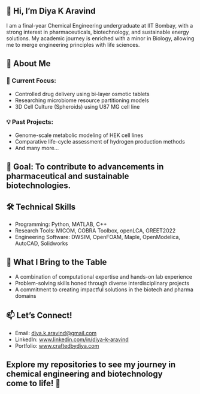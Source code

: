 ## 👋 Hi, I’m Diya K Aravind
I am a final-year Chemical Engineering undergraduate at IIT Bombay, with a strong interest in pharmaceuticals, biotechnology, and sustainable energy solutions. 
My academic journey is enriched with a minor in Biology, allowing me to merge engineering principles with life sciences.

## 🔬 About Me
### 🌱 Current Focus: 
- Controlled drug delivery using bi-layer osmotic tablets
- Researching microbiome resource partitioning models
- 3D Cell Culture (Spheroids) using U87 MG cell line
### 💡 Past Projects:
- Genome-scale metabolic modeling of HEK cell lines
- Comparative life-cycle assessment of hydrogen production methods
- And many more...
## 🎯 Goal: To contribute to advancements in pharmaceutical and sustainable biotechnologies.

## 🛠 Technical Skills
- Programming: Python, MATLAB, C++
- Research Tools: MICOM, COBRA Toolbox, openLCA, GREET2022
- Engineering Software: DWSIM, OpenFOAM, Maple, OpenModelica, AutoCAD, Solidworks

## 🌟 What I Bring to the Table
- A combination of computational expertise and hands-on lab experience
- Problem-solving skills honed through diverse interdisciplinary projects
- A commitment to creating impactful solutions in the biotech and pharma domains

## 📫 Let’s Connect!
- Email: diya.k.aravind@gmail.com
- LinkedIn: www.linkedin.com/in/diya-k-aravind
- Portfolio: www.craftedbydiya.com

## Explore my repositories to see my journey in chemical engineering and biotechnology come to life! 🚀


